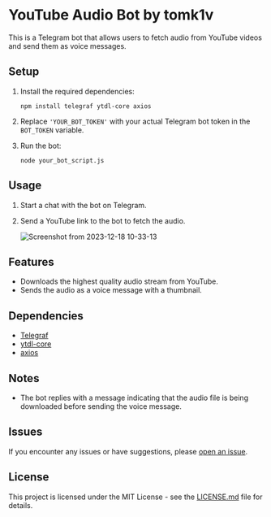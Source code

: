 # YouTube Audio Bot by tomk1v

This is a Telegram bot that allows users to fetch audio from YouTube videos and send them as voice messages.

## Setup

1. Install the required dependencies:

    ```
    npm install telegraf ytdl-core axios
    ```

2. Replace `'YOUR_BOT_TOKEN'` with your actual Telegram bot token in the `BOT_TOKEN` variable.

3. Run the bot:

    ```
    node your_bot_script.js
    ```

## Usage

1. Start a chat with the bot on Telegram.

2. Send a YouTube link to the bot to fetch the audio.

   ![Screenshot from 2023-12-18 10-33-13](https://github.com/tomk1v/youtube-downloader-telegram-bot/assets/91790934/18154668-d550-42c6-9711-e374ec6b0317)


## Features

- Downloads the highest quality audio stream from YouTube.
- Sends the audio as a voice message with a thumbnail.

## Dependencies

- [Telegraf](https://telegraf.js.org/)
- [ytdl-core](https://www.npmjs.com/package/ytdl-core)
- [axios](https://www.npmjs.com/package/axios)

## Notes

- The bot replies with a message indicating that the audio file is being downloaded before sending the voice message.

## Issues

If you encounter any issues or have suggestions, please [open an issue](https://github.com/tomk1v/youtube-downloader-telegram-bot/issues).

## License

This project is licensed under the MIT License - see the [LICENSE.md](LICENSE.md) file for details.
